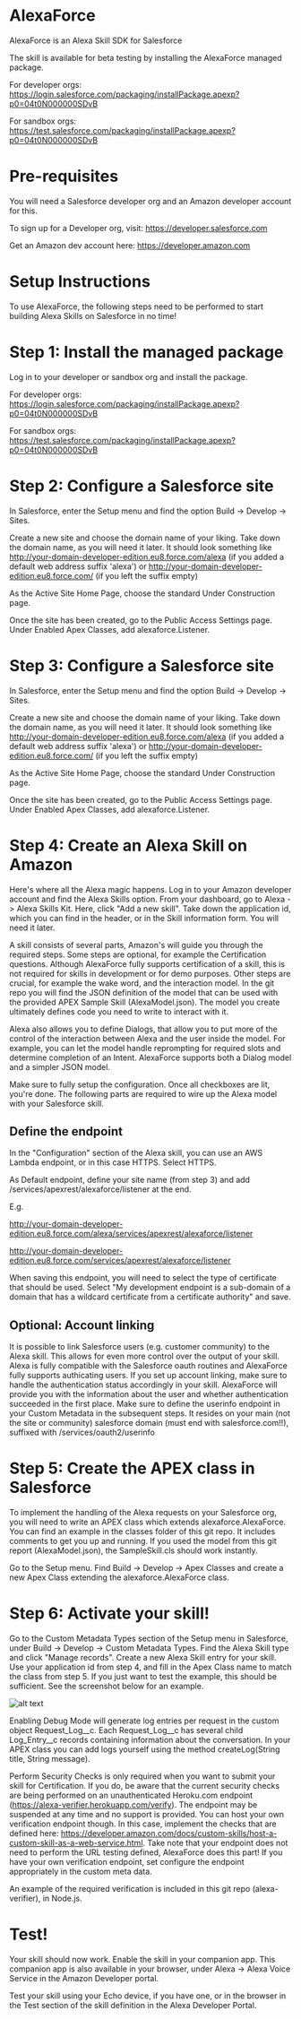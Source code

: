 # AlexaForce
AlexaForce is an Alexa Skill SDK for Salesforce

The skill is available for beta testing by installing the AlexaForce managed package.

For developer orgs: https://login.salesforce.com/packaging/installPackage.apexp?p0=04t0N000000SDvB

For sandbox orgs: https://test.salesforce.com/packaging/installPackage.apexp?p0=04t0N000000SDvB

# Pre-requisites
You will need a Salesforce developer org and an Amazon developer account for this.

To sign up for a Developer org, visit: https://developer.salesforce.com

Get an Amazon dev account here: https://developer.amazon.com

# Setup Instructions
To use AlexaForce, the following steps need to be performed to start building Alexa Skills on Salesforce in no time!

# Step 1: Install the managed package
Log in to your developer or sandbox org and install the package.

For developer orgs: https://login.salesforce.com/packaging/installPackage.apexp?p0=04t0N000000SDvB

For sandbox orgs: https://test.salesforce.com/packaging/installPackage.apexp?p0=04t0N000000SDvB

# Step 2: Configure a Salesforce site
In Salesforce, enter the Setup menu and find the option Build -> Develop -> Sites.

Create a new site and choose the domain name of your liking. Take down the domain name, as you will need it later. It should look something like 
http://your-domain-developer-edition.eu8.force.com/alexa (if you added a default web address suffix 'alexa') or http://your-domain-developer-edition.eu8.force.com/ (if you left the suffix empty)

As the Active Site Home Page, choose the standard Under Construction page.

Once the site has been created, go to the Public Access Settings page. Under Enabled Apex Classes, add alexaforce.Listener.  

# Step 3: Configure a Salesforce site
In Salesforce, enter the Setup menu and find the option Build -> Develop -> Sites.

Create a new site and choose the domain name of your liking. Take down the domain name, as you will need it later. It should look something like 
http://your-domain-developer-edition.eu8.force.com/alexa (if you added a default web address suffix 'alexa') or http://your-domain-developer-edition.eu8.force.com/ (if you left the suffix empty)

As the Active Site Home Page, choose the standard Under Construction page.

Once the site has been created, go to the Public Access Settings page. Under Enabled Apex Classes, add alexaforce.Listener.  

# Step 4: Create an Alexa Skill on Amazon
Here's where all the Alexa magic happens. Log in to your Amazon developer account and find the Alexa Skills option. From your dashboard, go to Alexa -> Alexa Skills Kit. Here, click "Add a new skill". Take down the application id, which you can find in the header, or in the Skill information form. You will need it later.

A skill consists of several parts, Amazon's will guide you through the required steps. Some steps are optional, for example the Certification questions. Although AlexaForce fully supports certification of a skill, this is not required for skills in development or for demo purposes. Other steps are crucial, for example the wake word, and the interaction model. In the git repo you will find the JSON definition of the model that can be used with the provided APEX Sample Skill (AlexaModel.json). The model you create ultimately defines code you need to write to interact with it.

Alexa also allows you to define Dialogs, that allow you to put more of the control of the interaction between Alexa and the user inside the model. For example, you can let the model handle reprompting for required slots and determine completion of an Intent. AlexaForce supports both a Dialog model and a simpler JSON model.

Make sure to fully setup the configuration. Once all checkboxes are lit, you're done. The following parts are required to wire up the Alexa model with your Salesforce skill.

## Define the endpoint
In the "Configuration" section of the Alexa skill, you can use an AWS Lambda endpoint, or in this case HTTPS. Select HTTPS.

As Default endpoint, define your site name (from step 3) and add /services/apexrest/alexaforce/listener at the end. 

E.g. 

http://your-domain-developer-edition.eu8.force.com/alexa/services/apexrest/alexaforce/listener 

http://your-domain-developer-edition.eu8.force.com/services/apexrest/alexaforce/listener

When saving this endpoint, you will need to select the type of certificate that should be used. Select "My development endpoint is a sub-domain of a domain that has a wildcard certificate from a certificate authority" and save.

## Optional: Account linking
It is possible to link Salesforce users (e.g. customer community) to the Alexa skill. This allows for even more control over the output of your skill. Alexa is fully compatible with the Salesforce oauth routines and AlexaForce fully supports authicating users. If you set up account linking, make sure to handle the authentication status accordingly in your skill. AlexaForce will provide you with the information about the user and whether authentication succeeded in the first place. Make sure to define the userinfo endpoint in your Custom Metadata in the subsequent steps. It resides on your main (not the site or community) salesforce domain (must end with salesforce.com!!), suffixed with /services/oauth2/userinfo

# Step 5: Create the APEX class in Salesforce
To implement the handling of the Alexa requests on your Salesforce org, you will need to write an APEX class which extends alexaforce.AlexaForce. You can find an example in the classes folder of this git repo. It includes comments to get you up and running. If you used the model from this git report (AlexaModel.json), the SampleSkill.cls should work instantly.

Go to the Setup menu. Find Build -> Develop -> Apex Classes and create a new Apex Class extending the alexaforce.AlexaForce class.

# Step 6: Activate your skill!
Go to the Custom Metadata Types section of the Setup menu in Salesforce, under Build -> Develop -> Custom Metadata Types. Find the Alexa Skill type and click "Manage records". Create a new Alexa Skill entry for your skill. Use your application id from step 4, and fill in the Apex Class name to match the class from step 5. If you just want to test the example, this should be sufficient. See the screenshot below for an example.

![alt text](https://alexaforce-sdk-dev-ed--c.eu8.content.force.com/servlet/servlet.ImageServer?id=0150N000006TBXz&oid=00D0N000000h00x "Sample Skill")

Enabling Debug Mode will generate log entries per request in the custom object Request_Log__c. Each Request_Log__c has several child Log_Entry__c records containing information about the conversation. In your APEX class you can add logs yourself using the method createLog(String title, String message).

Perform Security Checks is only required when you want to submit your skill for Certification. If you do, be aware that the current security checks are being performed on an unauthenticated Heroku.com endpoint (https://alexa-verifier.herokuapp.com/verify). The endpoint may be suspended at any time and no support is provided. You can host your own verification endpoint though. In this case, implement the checks that are defined here: https://developer.amazon.com/docs/custom-skills/host-a-custom-skill-as-a-web-service.html. Take note that your endpoint does not need to perform the URL testing defined, AlexaForce does this part! If you have your own verification endpoint, set configure the endpoint appropriately in the custom meta data.

An example of the required verification is included in this git repo (alexa-verifier), in Node.js.

# Test!
Your skill should now work. Enable the skill in your companion app. This companion app is also available in your browser, under Alexa -> Alexa Voice Service in the Amazon Developer portal. 

Test your skill using your Echo device, if you have one, or in the browser in the Test section of the skill definition in the Alexa Developer Portal.






